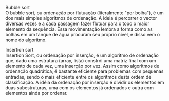 Bubble sort                     
O bubble sort, ou ordenação por flutuação (literalmente "por bolha"), é um dos mais simples algoritmos de ordenação. A ideia é percorrer o vector diversas vezes e a cada passagem fazer flutuar para o topo o maior elemento da sequência. Essa movimentação lembra a forma como as bolhas em um tanque de água procuram seu próprio nível, e disso vem o nome do algoritmo.


Insertion sort                          
Insertion Sort, ou ordenação por inserção, é um algoritmo de ordenação que, dado uma estrutura (array, lista) constrói uma matriz final com um elemento de cada vez, uma inserção por vez. Assim como algoritmos de ordenação quadrática, é bastante eficiente para problemas com pequenas entradas, sendo o mais eficiente entre os algoritmos desta ordem de classificação.
A idéia da ordenação por inserção é dividir os elementos em duas subestruturas, uma com os elementos já ordenados e outra com elementos ainda por ordenar.
